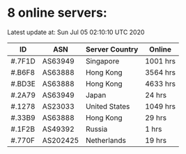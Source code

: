 # 8 online servers:

Latest update at: Sun Jul 05 02:10:10 UTC 2020

| ID | ASN | Server Country | Online |
| -- | --- | -------------- | ------ |
| #.7F1D | AS63949 | Singapore | 1001 hrs |
| #.B6F8 | AS63888 | Hong Kong | 3564 hrs |
| #.BD3E | AS63888 | Hong Kong | 4633 hrs |
| #.2A79 | AS63949 | Japan | 24 hrs |
| #.1278 | AS23033 | United States | 1049 hrs |
| #.33B9 | AS63888 | Hong Kong | 29 hrs |
| #.1F2B | AS49392 | Russia | 1 hrs |
| #.770F | AS202425 | Netherlands | 19 hrs |

